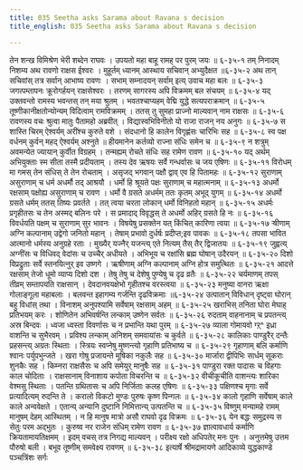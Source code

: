 ```yaml
---
title: 035 Seetha asks Sarama about Ravana s decision
title_english: 035 Seetha asks Sarama about Ravana s decision

---
```

<div class="audioEmbed"  caption="श्रीराम-हरिसीताराममूर्ति-घनपाठिभ्यां वचनम्" src="https://archive.org/download/Ramayana-recitation-Sriram-harisItArAmamUrti-Ghanapaati-v2/Kanda_6/Kanda_6_YK-035-Seetha_asks_Sarama_about_Ravana_s_decision__0.mp3"></div>
तेन शन्ख विमिश्रेण भेरी शब्देन राघवः ।  
उपयतो महा बाहू रामह् पर पुरम् जयः ॥ ६-३५-१  
तम् निनादम् निशम्य अथ रावणो राक्षस ईश्वरः ।  
मुहूर्तम् ध्यानम् आस्थाय सचिवान् अभ्युदैक्षत ॥६-३५-२  
अथ तान् सचिवांस् तत्र सर्वान् आभाष्य रावणः ।  
सभाम् सम्नादयन् सर्वाम् इत्य् उवाच महा बलः ॥ ६-३५-३  
जगत्पम्तापनः क्रूरोगर्हयन् राक्षसेश्वरः ।  
तरणम् सागरस्य अपि विक्रमम् बल संचयम् ॥ ६-३५-४  
यद् उक्तवन्तो रामस्य भवन्तस् तन् मया श्रुतम् ।  
भवतश्चाप्यहम् वेद्मि युद्धे सत्यपराक्रमान् ॥ ६-३५-५  
तूष्णीकानीक्षतोन्योन्यम् विदित्वाम् रामविक्रमम् ।  
ततस् तु सुमहा प्राज्नो माल्यवान् नाम राक्षसः ॥ ६-३५-६  
रावणस्य वचः श्रुत्वा मातुः पैतामहो अब्रवीत् ।  
विद्यास्वभिविनीतो यो राजा राजन् नय अनुगः ॥ ६-३५-७  
स शास्ति चिरम् ऐश्वर्यम् अरींश्च कुरुते वशे ।  
संदधानो हि कालेन विगृह्णंसः चारिभिः सह ॥ ६-३५-८  
स्व पक्ष वर्धनम् कुर्वन् महद् ऐश्वर्यम् अश्नुते ॥  
हीयमानेन कर्तव्यो राज्ना संधिः समेन च ॥ ६-३५-९  
न शत्रुम् अवमन्येत ज्यायान् कुर्वीत विग्रहम् ।  
तन्मह्यम् रोचते संधिः सह रामेण रावण ॥ ६-३५-१०  
यद् अर्थम् अभियुक्ताः स्म सीता तस्मै प्रदीयताम् ।  
तस्य देव ऋषयः सर्वे गन्धर्वासः च जय एषिणः ॥ ६-३५-११  
विरोधम् मा गमस् तेन संधिस् ते तेन रोचताम् ।  
असृजद् भगवान् पक्षौ द्वाव् एव हि पितामहः ॥ ६-३५-१२  
सुराणाम् असुराणाम् च धर्म अधर्मौ तद् आश्रयौ ।  
धर्मो हि श्रूयते पक्षः सुराणाम् च महात्मनाम् ॥ ६-३५-१३  
अधर्मो रक्षसाम् पक्षोह्य असुराणाम् च रावण ।  
धर्मो वै ग्रसते अधर्मम् ततः कृतम् अभूद् युगम् ॥ ६-३५-१४  
अधर्मो ग्रसते धर्मम् ततस् तिष्यः प्रवर्तते ।  
तत् त्वया चरता लोकान् धर्मो विनिहतो महान् ॥ ६-३५-१५  
अधर्मः प्रगृहीतसः च तेन अस्मद् बलिनः परे ।  
स प्रमादाद् विवृद्धस् ते अधर्मो अहिर् ग्रसते हि नः ॥ ६-३५-१६  
विवर्धयति पक्षम् च सुराणाम् सुर भावनः ।  
विषयेषु प्रसक्तेन यत् किंचित् कारिणा त्वया ॥ ६-३५-१७  
ऱ्षीणाम् अग्नि कल्पानाम् उद्वेगो जनितो महान् ।  
तेषाम् प्रभावो दुर्धर्षः प्रदीप्त;इव पावकः ॥ ६-३५-१८  
तपसा भावित आत्मानो धर्मस्य अनुग्रहे रताः ।  
मुख्यैर् यज्नैर् यजन्त्य् एते नित्यम् तैस् तैर् द्विजातयः ॥ ६-३५-१९  
जुह्वत्य् अग्नींसः च विधिवद् वेदांसः च उच्चैर् अधीयते ।  
अभिभूय च रक्षांसि ब्रह्म घोषान् उदैरयन् ॥ ६-३५-२०  
दिशो विप्रद्रुताः सर्वे स्तनयित्नुर् इव उष्णगे ।  
ऋषीणाम् अग्नि कल्पानाम् अग्नि होत्र समुत्थितः ॥ ६-३५-२१  
आदत्ते रक्षसाम् तेजो धूमो व्याप्य दिशो दश ।  
तेषु तेषु च देशेषु पुण्येषु च दृढ व्रतैः ॥ ६-३५-२२  
चर्यमाणम् तपस् तीव्रम् सम्तापयति राक्षसान् ।  
देवदानवयक्षेभो गृहीतश्च वरस्त्वया ॥ ६-३५-२३  
मनुष्या वानरा ऋक्षा गोलाङ्गूला महाबलाः ।  
बलवन्त इहागम्य गर्जन्ति दृढविक्रमाः ॥६-३५-२४  
उत्पातान् विविधान् दृष्ट्वा घोरान् बहु विधांस् तथा ।  
विनाशम् अनुपश्यामि सर्वेषाम् रक्षसाम् अहम् ॥ ६-३५-२५  
खराभिस् तनिता घोरा मेघाह् प्रतिभयम् करः ।  
शोणितेन अभिवर्षन्ति लन्काम् उष्णेन सर्वतः ॥ ६-३५-२६  
रुदताम् वाहनानाम् च प्रपतन्त्य् अस्र बिन्दवः ।  
ध्वजा ध्वस्ता विवर्णासः च न प्रभान्ति यथा पुरम् ॥ ६-३५-२७  
व्याला गोमायवो ग्ऱ्^ इध्रा वाशन्ति च सुभैरवम् ।  
प्रविश्य लन्काम् अनिशम् समवायांसः च कुर्वते ॥ ६-३५-२८  
कालिकाः पाण्डुरैर् दन्तैः प्रहसन्त्य् अग्रतः स्थिताः ।  
स्त्रियः स्वप्नेषु मुष्णन्त्यो गृहाणि प्रतिभाष्य च ॥ ६-३५-२९  
गृहाणाम् बलि कर्माणि श्वानः पर्युपभुन्जते ।  
खरा गोषु प्रजायन्ते मूषिका नकुलैः सह ॥ ६-३५-३०  
मार्जारा द्वीपिभिः सार्धम् सूकराः शुनकैः सह ।  
किम्नरा राक्षसैसः च अपि समेयुर् मानुषैः सह ॥ ६-३५-३१  
पाण्डुरा रक्त पादासः च विहगाः काल चोदिताः ।  
राक्षसानाम् विनाशाय कपोता विचरन्ति च ॥ ६-३५-३२  
वीचीकूचीति वाशन्त्यः शारिका वेश्मसु स्थिताः ।  
पतन्ति ग्रथितासः च अपि निर्जिताः कलह एषिणः ॥ ६-३५-३३  
पक्षिणश्च मृगाः सर्वे प्रत्यादित्यम् रुदन्ति ते ।  
करालो विकटो मुण्डः पुरुषः कृष्ण पिन्गलः ॥ ६-३५-३४  
कालो गृहाणि सर्वेषाम् काले काले अन्ववेक्षते ।  
एतान्य् अन्यानि दुष्टानि निमित्तान्य् उत्पतन्ति च ॥ ६-३५-३५  
विष्णुम् मन्यामहे रामम् मानुषम् देहम् आस्थितम् ।  
न हि मानुष मात्रो असौ राघवो दृढ विक्रमः ॥ ६-३५-३६  
येन बद्धः समुद्रस्य स सेतुः परम अद्भुतः ।  
कुरुष्व नर राजेन संधिम् रामेण रावण ॥ ६-३५-३७  
ज्ञात्वावधार्य कर्माणि क्रियतामायतिक्षमम् ।  
इदम् वचस् तत्र निगद्य माल्यवन् ।  
परीक्ष्य रक्षो अधिपतेर् मनः पुनः ।  
अनुत्तमेषु उत्तम पौरुषो बली ।  
बभूव तूष्णीम् समवेक्ष्य रावणम् ॥ ६-३५-३८  
इत्यार्षे श्रीमद्रामायणे आदिकाव्ये युद्धकाण्डे पञ्चत्रिंशः सर्गः